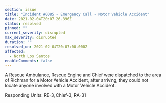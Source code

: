 ```yaml
---
section: issue
title: "Incident #0085 - Emergency Call - Motor Vehicle Accident"
date: 2021-02-04T20:07:26.396Z
status: resolved
pinned: ""
current_severity: disrupted
max_severity: disrupted
duration: ""
resolved_on: 2021-02-04T20:07:00.000Z
affected:
  - North Los Santos
enableComments: false
---
```

A Rescue Ambulance, Rescue Engine and Chief were dispatched to the area of Richman for a Motor Vehicle Accident, after arriving, they could not locate anyone involved with a Motor Vehicle Accident.

Responding Units: RE-3, Chief-3, RA-31